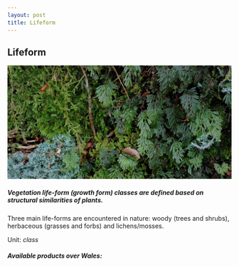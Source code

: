 ```yaml
---
layout: post
title: Lifeform
---
```


## Lifeform

![Lifeform](/assets/img/wales/big/lifeform.jpg)

##### Vegetation life-form (growth form) classes are defined based on structural similarities of plants.

Three main life-forms are encountered in nature: woody (trees and shrubs), herbaceous (grasses and forbs) and lichens/mosses.

Unit: _class_

##### Available products over Wales:
